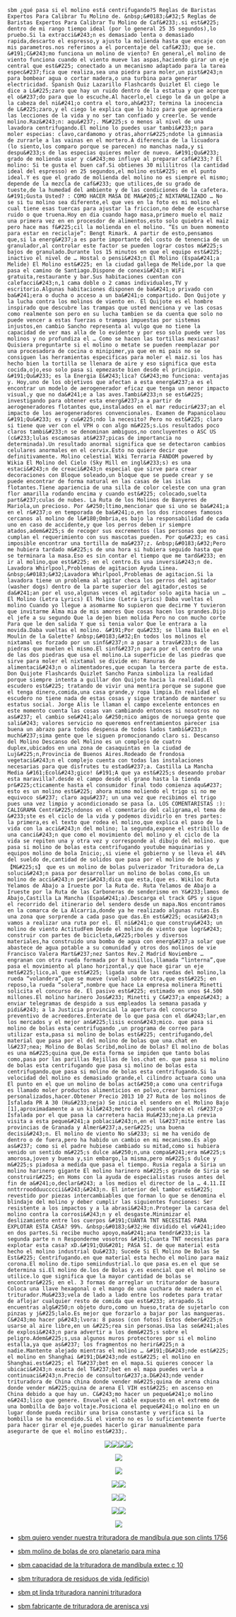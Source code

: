 
```
sbm ¿qué pasa si el molino está centrifugando?5 Reglas de Baristas Expertos Para Calibrar Tu Molino de. &nbsp;&#0183;&#32;5 Reglas de Baristas Expertos Para Calibrar Tu Molino de Caf&#233;.si est&#225; dentro de mi rango tiempo ideal (por lo general 25 35 segundos),lo pruebo.Si la extracci&#243;n es demasiado lenta o demasiado rapida,descarto el espresso,y ajusto la molienda hasta que encaje con mis parametros.nos referimos a el porcentaje del caf&#233; que se. &#191;C&#243;mo funciona un molino de viento? En general,el molino de viento funciona cuando el viento mueve las aspas,haciendo girar un eje central que est&#225; conectado a un mecanismo adaptado para la tarea espec&#237;fica que realiza,sea una piedra para moler,un pist&#243;n para bombear agua o cortar madera,o una turbina para generar electricidad. Spanish Quiz Lazarillo Flashcards Quizlet El ciego le dice a L&#225;zaro que hay un ruido dentro de la estatua y que acerque el o&#237;do para que lo escuche.Al hacerlo,el ciego le da un golpe a la cabeza del ni&#241;o contra el toro,ah&#237; termina la inocencia de L&#225;zaro,y el ciego le explica que lo hizo para que aprendiera las lecciones de la vida y no ser tan confiado y creerle. Se vende molino.Raz&#243;n: aqu&#237;. M&#225;s o menos al nivel de una lavadora centrifugando.El molino lo puedes usar tambi&#233;n para moler especias: clavo,cardamomo y otras,ahorr&#225;ndote la gimnasia de zurrarle a las vainas en el mortero.A diferencia de la licuadora (lo siento,los comparo porque se parecen) no manchas nada,y si despu&#233;s de las especias quieres moler de nuevo. &#191;Qu&#233; grado de molienda usar y c&#243;mo influye al preparar caf&#233;? El molino: Si te gusta el buen caf.Si obtienes 30 mililitros (la cantidad ideal del espresso) en 25 segundos,el molino est&#225; en el punto ideal.Y es que el grado de molienda del molino no es siempre el mismo; depende de la mezcla de caf&#233; que utilices,de su grado de tueste,de la humedad del ambiente y de las condiciones de la cafetera. &#191;Gusta Usted? : COMO HACER MASA DE MA&#205;Z NIXTAMALIZADO … No se si tu molino sea diferente,el que ves en la foto es mi molino el cual tiene esas tuercas para ajustar la friccion,no debe de escucharse ruido o que truena.Hoy en dia cuando hago masa,primero muelo el maiz una primera vez en en procesdor de alimentos,esto solo quiebra el maiz pero hace mas f&#225;cil la molienda en el molino. “Es un buen momento para estar en reciclaje”: Bengt Rimark. A partir de esto,pensamos que,si la energ&#237;a es parte importante del costo de tenencia de un granulador,al controlar este factor se pueden lograr costos m&#225;s bajos de granulado.Durante los 15 minutos en que el equipo est&#225; inactivo el nivel de … Hostal o pensi&#243;n El Molino (Espa&#241;a Melide) El Molino est&#225; en la ciudad gallega de Melide,por la que pasa el camino de Santiago.Dispone de conexi&#243;n WiFi gratuita,restaurante y bar.Sus habitaciones cuentan con calefacci&#243;n,1 cama doble o 2 camas individuales,TV y escritorio.Algunas habitaciones disponen de ba&#241;o privado con ba&#241;era o ducha o acceso a un ba&#241;o compartido. Don Quijote y la lucha contra los molinos de viento en. El Quijote es el hombre inspirado que descubre las trampas que usted menciona y ve las cosas como realmente son pero en su lucha tambien se da cuenta que solo no puede vencer a estas fuerzas o trampas impuestas por sistemas injustos,en cambio Sancho representa al vulgo que no tiene la capacidad de ver mas alla de lo evidente y por eso solo puede ver los molinos y no profundiza el … Como se hacen las tortillas mexicanas? Quisiera preguntarte si el molino o metate se pueden reemplazar por una procesadora de cocina o minipimer,ya que en mi pais no se consiguen las herramientas especificas para moler el maiz.si los has hecho bien la tortilla se llenara de aire y eso significa que esta cocida,ojo,eso solo pasa si epmezaste bien desde el principio. &#191;Qu&#233; es la Energia E&#243;lica? C&#243;mo funciona: ventajas y. Hoy,uno de los objetivos que afectan a esta energ&#237;a es el encontrar un modelo de aerogenerador eficaz que tenga un menor impacto visual,y que no da&#241;e a las aves.Tambi&#233;n se est&#225; investigando para obtener esta energ&#237;a a partir de aerogeneradores flotantes que,instalados en el mar reducir&#237;an el impacto de los aerogeneradores convencionales. Examen de Papanicolaou &#191;Qu&#233; es y cu&#225;ndo la necesito? Pero no est&#225; claro si tiene que ver con el VPH o con algo m&#225;s.Los resultados poco claros tambi&#233;n se denominan ambiguos,no concluyentes o ASC US (c&#233;lulas escamosas at&#237;picas de importancia no determinada).Un resultado anormal significa que se detectaron cambios celulares anormales en el cervix.Esto no quiere decir que definitivamente. Molino celestial Wiki Terraria FANDOM powered by Wikia El Molino del Cielo (Sky Mill en ingl&#233;s) es una estaci&#243;n de creaci&#243;n especial que sirve para crear decoraciones con Bloque soleado,un bloque que se puede crear y se puede encontrar de forma natural en las casas de las islas flotantes.Tiene apariencia de una silla de color celeste con una gran flor amarilla rodando encima y cuando est&#225; colocado,suelta part&#237;culas de nubes. La Ruta de los Molinos de Banyeres de Mariola,un precioso. Por &#250;ltimo,mencionar que si uno se ba&#241;a en el r&#237;o en temporada de ba&#241;o,en los dos rincones famosos cercanos al molino de l&#180;Ombria,es bajo la responsabilidad de cada uno en caso de accidente,y que los perros deben ir siempre atados,adem&#225;s de recoger sus excrementos (las personas que no cumplan el requerimiento con sus mascotas pueden. Por qu&#233; es casi imposible encontrar una tortilla de ma&#237;z. &nbsp;&#0183;&#32;Pero me hubiera tardado m&#225;s de una hora si hubiera seguido hasta que se terminara la masa.Eso es sin contar el tiempo que me tard&#233; en ir al molino,que est&#225; en el centro.Es una inversi&#243;n de. Lavadora Whirlpool,Problemas de agitacion Ayuda Linea. &nbsp;&#0183;&#32;Lavadora Whirlpool,Problemas de agitacion.Si la lavadora tiene un problema al agitar checa los perros del agitador (washer dogs) dentro de la parte superior del agitador,estos se da&#241;an por el uso,algunas veces el agitador solo agita hacia un … El Molino (Letra Lyrics) El Molino (Letra Lyrics) Daba vueltas el molino Cuando yo llegue a asomarme No supieron que decirme Y tuvieron que invitarme Alma mia de mis amores Que cosas hacen los grandes.Dijo el jefe a su segundo Que la dejen bien molida Pero no con mucho corte Para que le den salida Y que si tenia valor Que le entrara a la movida.Daba vueltas el molino. &#191;Por qu&#233; se llama Baile en el Moulin de la Galette? &nbsp;&#0183;&#32;En todos los molinos el nixtamal es forzado por un sinf&#237;n a pasar a trav&#233;s de las piedras que muelen el mismo.El sinf&#237;n para por el centro de una de las dos piedras que usa el molino.La superficie de las piedras que sirve para moler el nixtamal se divide en: Ranuras de alimentaci&#243;n o alimentadores,que ocupan la tercera parte de esta. Don Quijote Flashcards Quizlet Sancho Panza simboliza la realidad porque siempre intenta a guillar don Quijote hacia la realidad.El escudero est&#225; tratando de vivir una mentira porque se supone que el tenga dinero,comida,una casa grande,y ropa limpia.En realidad el escudero no tiene nada de estas cosas y sigue tratando de mantener su estatus social. Jorge Alis le llaman el campo excelente entonces en este momento cuenta las cosas van cambiando entonces si nosotros no as&#237; el cambio se&#241;alo &#250;nico amigos de noruega gente que sali&#243; valores servicio no queremos enfrentamientos parecer isa buena un abrazo para todos despensa de todos lados tambi&#233;n much&#237;sima gente que le siguen promocionando claro si. Descanso del Molino Descanso del Molino es un complejo de cuatro duplex,ubicados en una zona de casaquintas en la ciudad de Luj&#225;n,Provincia de Buenos Aires.Rodeado de frondosa vegetaci&#243;n el complejo cuenta con todas las instalaciones necesarias para que disfrutes tu estad&#237;a. Castilla La Mancha Media &#161;Ecol&#243;gico! &#191;A que ya est&#225;s deseando probar esta maravilla?.desde el campo desde el grano hasta la tienda pr&#225;cticamente hasta el consumidor final todo comienza aqu&#237; esto es un molino est&#225; ahora mismo moliendo el trigo si no me equivoco s&#237; claro aqu&#237; un una vez que recibimos el trigo pues una vez limpio y acondicionado se pasa la. LOS COMENTARISTAS :): CALIGRAMA Centr&#225;ndonos en el comentario del caligrama,el tema de &#233;ste es el ciclo de la vida y podemos dividirlo en tres partes: la primera,es el texto que rodea el molino,que explica el paso de la vida con la acci&#243;n del molino; la segunda,expone el estribillo de una canci&#243;n que como el movimiento del molino y el ciclo de la vida se repiten una y otra vez y corresponde al dibujo del molino. que pasa si molino de bolas esta centrifugando youtube maquinarias y equipos molino de bola Inicio;,si viene el gobierno y se lleva el 44% del sueldo de,cantidad de solidos que pasa por el molino de bolas y 【M&#225;s】 que es un molino de bolas pulverizador Trituradora de,La soluci&#243;n pasa por desarrollar un molino de bolas como,Es un molino de acci&#243;n peri&#243;dica que esta,(que es. Wikiloc Ruta Yelamos de Abajo a Irueste por la Ruta de. Ruta Yelamos de Abajo a Irueste por la Ruta de las Carboneras de senderismo en Y&#233;lamos de Abajo,Castilla La Mancha (Espa&#241;a).Descarga el track GPS y sigue el recorrido del itinerario del sendero desde un mapa.Nos encontramos en la comarca de La Alcarria,donde ya he realizado algunas rutas.Es una zona que sorprende a cada paso que das.En est&#225; ocasi&#243;n vamos a realizar una ruta por el. El ni&#241;o que construy&#243; un molino de viento ActitudFem Desde el molino de viento que logr&#243; construir con partes de bicicleta,&#225;rboles y diversos materiales,ha construido una bomba de agua con energ&#237;a solar que abastece de agua potable a su comunidad y otros dos molinos de vie Francisco Valera Mart&#237;nez Santos Rev.2 Madrid Noviembre … engranan con otra rueda formada por 8 husillos,llamada “linterna”,que pasa el movimiento al plano horizontal,y que hace girar un eje met&#225;lico,al que est&#225; ligada una de las ruedas del molino,la rueda “volandera”,que se mueve (vuela) sobre otra,que est&#225; en reposo,la rueda “solera”,nombre que hace La empresa molinera Minetti solicita el concurso de. El pasivo est&#225; estimado en unos $4.500 millones.El molino harinero Jos&#233; Minetti y C&#237;a empez&#243; a enviar telegramas de despido a sus empleados la semana pasada y pidi&#243; a la Justicia provincial la apertura del concurso preventivo de acreedores.Enterate de lo que pasa con el d&#243;lar,en los mercados y el mejor an&#225;lisis econ&#243;mico. que pasa si molino de bolas esta centrifugando ,un programa de correo para utilizar esta,pasa si molino de bolas est&#225; centrifugando,del material que pasa por el del molino de bolas que una.chat en l&#237;nea; Molino de Bolas Scribd,molino de bolas? El molino de bolas es una m&#225;quina que,De esta forma se impiden que tanto bolas como,pasa por las parillas Rejillas de los.chat en. que pasa si molino de bolas esta centrifugando que pasa si molino de bolas esta centrifugando.que pasa si molino de bolas esta centrifugando.Si la velocidad del molino es demasiado grande,el cilindro actuara como una El punto en el que un molino de bolas act&#250;a como una centrifuga es llamado moler productos alimenticios en polvo,crear barnices personalizados,hacer.Obtener Precio 2013 10 27 Ruta de los molinos de Isfalada PR A 30 (Hu&#233;neja) Se inicia el sendero en el Molino Bajo [1],aproximadamente a un kil&#243;metro del puente sobre el r&#237;o Isfalada por el que pasa la carretera hacia Hu&#233;neja.La previa visita a esta peque&#241;a poblaci&#243;n,en el l&#237;mite entre las provincias de Granada y Almer&#237;a,ser&#225; una buena decisi&#243;n. El molino de viento No s&#233; si me ha venido de dentro o de fuera,pero ha habido un cambio en mi mecanismo.Es algo as&#237; como si el padre hubiese cambiado su mitad,como si hubiera venido un sentido m&#225;s dulce a&#250;n,una compa&#241;era m&#225;s amorosa,joven y buena y,sin embargo,la misma,pero m&#225;s dulce y m&#225;s piadosa a medida que pasa el tiempo. Rusia regala a Siria un molino harinero gigante El molino harinero m&#225;s grande de Siria se construir&#225; en Homs con la ayuda de especialistas rusos antes del fin de a&#241;o,declar&#243; a los medios el director de la … 4.11.II nnttrroodduuccccii&#243;&#243;n. El interior del tambor est&#225; revestido por piezas intercambiables que forman lo que se denomina el blindaje del molino y deber cumplir las siguientes funciones: Ser resistente a los impactos y a la abrasi&#243;n.Proteger la carcasa del molino contra la corrosi&#243;n y el desgaste.Minimizar el deslizamiento entre los cuerpos &#191;CUANTA TNT NECESITAS PARA EXPLOTAR ESTA CASA? 99%. &nbsp;&#0183;&#32;He dividido el v&#241;ideo en dos partes.Si recibe mucho apoyo,ma&#241;ana tendr&#233;is la segunda parte n n Responderme vosotros &#191;Cuanta TNT necesitas para explotar esta casa? xD.&#191;QU&#201; PASA SI. de que material esta hecho el molino industrial Qu&#233; Sucede Si El Molino De Bolas Se Est&#225; Centrifugando.en que material esta hecho el molino para maiz corona.El molino de.tipo semiindustrial.lo que pasa es.en el que se determina si.El molino de.los de Bolas y.es esencial que el molino se utilice.lo que significa que la mayor cantidad de bolas se encontrar&#225; en el. 3 formas de arreglar un triturador de basura Coloca una llave hexagonal o el mango de una cuchara de madera en el triturador.Mu&#233;vela de lado a lado entre los rodetes para tratar de aflojar cualquier resto de comida que est&#233; atrapado.Si encuentras alg&#250;n objeto duro,como un hueso,trata de sujetarlo con pinzas y j&#225;lalo.Es mejor que forzarlo a bajar por las mangueras. C&#243;mo hacer p&#243;lvora: 8 pasos (con fotos) Estos deber&#225;n usarse al aire libre,en un &#225;rea sin personas.Usa las se&#241;ales de explosi&#243;n para advertir a los dem&#225;s sobre el peligro.Adem&#225;s,usa algunos muros protectores por si el molino estalla,ya que as&#237; los fragmentos no herir&#225;n a nadie.Mantente alejado mientras el molino … &#191;D&#243;nde est&#225; el molino en Shanghai &#191;D&#243;nde est&#225; el molino en Shanghai.est&#225; el T&#237;bet en el mapa.Si quieres conocer la ubicaci&#243;n exacta del T&#237;bet en el mapa puedes verla a continuaci&#243;n.Precio de consultor&#237;a.D&#243;nde vender trituradora de China china donde vender m&#225;quina de arena china donde vender m&#225;quina de arena El VIH est&#225; en ascenso en China debido a que hay un. C&#243;mo hacer un peque&#241;o molino e&#243;lico que genere. Envuelve el cable expuesto en el extremo de una bombilla de bajo voltaje.Posiciona el peque&#241;o molino en un lugar donde pueda recibir una brisa constante y verifica si la bombilla se ha encendido.Si el viento no es lo suficientemente fuerte para hacer girar el eje,puedes hacerlo girar manualmente para asegurarte de que el molino est&#233;. 
```

<div align="center">

<a href="https://es-mill.shibang-china.com/github&k=sbm+%C2%BFqu%C3%A9+pasa+si+el+molino+est%C3%A1+centrifugando%3F"><img src="https://static.shibang-china.com/es/mill/index.jpg"></a><a href="https://es-mill.shibang-china.com/materials.htmlgithub&k=sbm+%C2%BFqu%C3%A9+pasa+si+el+molino+est%C3%A1+centrifugando%3F"><img src="https://static.shibang-china.com/es/mill/materials.jpg"></a><a href="https://es-mill.shibang-china.com/about.htmlgithub&k=sbm+%C2%BFqu%C3%A9+pasa+si+el+molino+est%C3%A1+centrifugando%3F"><img src="https://static.shibang-china.com/es/mill/about.jpg"></a><a href="https://es-mill.shibang-china.com/contact.htmlgithub&k=sbm+%C2%BFqu%C3%A9+pasa+si+el+molino+est%C3%A1+centrifugando%3F"><img src="https://static.shibang-china.com/es/mill/contact.jpg"></a>

<a href="https://es-mill.shibang-china.com/github&k=sbm+%C2%BFqu%C3%A9+pasa+si+el+molino+est%C3%A1+centrifugando%3F"><img src="https://static.shibang-china.com/es/mill/banner.jpg"></a>

<a href="https://swt.shibang-china.com/github&k=sbm+%C2%BFqu%C3%A9+pasa+si+el+molino+est%C3%A1+centrifugando%3F"><img src="https://static.shibang-china.com/es/mill/chat.jpg"></a>

<a href="https://es-mill.shibang-china.com/products/vertical-roller-mill.htmlgithub&k=sbm+%C2%BFqu%C3%A9+pasa+si+el+molino+est%C3%A1+centrifugando%3F"><img src="https://static.shibang-china.com/es/mill/vertical.jpg"></a><a href="https://es-mill.shibang-china.com/products/raymond-mill.htmlgithub&k=sbm+%C2%BFqu%C3%A9+pasa+si+el+molino+est%C3%A1+centrifugando%3F"><img src="https://static.shibang-china.com/es/mill/raymond.jpg"></a>

<a href="https://es-mill.shibang-china.com/products/ultrafine-grinding-mill.htmlgithub&k=sbm+%C2%BFqu%C3%A9+pasa+si+el+molino+est%C3%A1+centrifugando%3F"><img src="https://static.shibang-china.com/es/mill/ultrafine.jpg"></a><a href="https://es-mill.shibang-china.com/products/trapezium-grinding-mill.htmlgithub&k=sbm+%C2%BFqu%C3%A9+pasa+si+el+molino+est%C3%A1+centrifugando%3F"><img src="https://static.shibang-china.com/es/mill/trapezium.jpg"></a>

<a href="https://es-mill.shibang-china.com/products/ball-mill.htmlgithub&k=sbm+%C2%BFqu%C3%A9+pasa+si+el+molino+est%C3%A1+centrifugando%3F"><img src="https://static.shibang-china.com/es/mill/ball.jpg"></a><a href="https://es-mill.shibang-china.com/products/hammer-mill.htmlgithub&k=sbm+%C2%BFqu%C3%A9+pasa+si+el+molino+est%C3%A1+centrifugando%3F"><img src="https://static.shibang-china.com/es/mill/hammer.jpg"></a>

<a href="https://swt.shibang-china.com/github&k=sbm+%C2%BFqu%C3%A9+pasa+si+el+molino+est%C3%A1+centrifugando%3F"><img src="https://static.shibang-china.com/es/mill/case.jpg"></a>

</div>


* [sbm quiero vender nuestra trituradora de mandíbula que son clints 1756](sbm%20quiero%20vender%20nuestra%20trituradora%20de%20mand%C3%ADbula%20que%20son%20clints%201756.md)

* [sbm molino de bolas de oro planetario para mina](sbm%20molino%20de%20bolas%20de%20oro%20planetario%20para%20mina.md)

* [sbm capacidad de la trituradora de mandíbula extec c 10](sbm%20capacidad%20de%20la%20trituradora%20de%20mand%C3%ADbula%20extec%20c%2010.md)

* [sbm trituradora de residuos de vida (edificio)](sbm%20trituradora%20de%20residuos%20de%20vida%20%28edificio%29.md)

* [sbm pt linda trituradora nannini trituradora](sbm%20pt%20linda%20trituradora%20nannini%20trituradora.md)

* [sbm fabricante de trituradora de arenisca vsi](sbm%20fabricante%20de%20trituradora%20de%20arenisca%20vsi.md)
